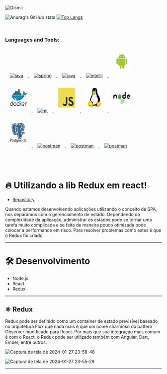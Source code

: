 
<div>


<p align="left"> <img src="https://komarev.com/ghpvc/?username=Gismii&label=Profile%20views&color=0e75b6&style=flat" alt="Gismii" /> </p>

  
  ![Anurag's GitHub stats](https://github-readme-stats.vercel.app/api?username=Gismii&show_icons=true&theme=highcontrast)
[![Top Langs](https://github-readme-stats.vercel.app/api/top-langs/?username=Gismii&layout=compact)](https://github.com/Gismii/github-readme-stats)

  </div>
  

  

 <div style="display: inline_block"><br>


 <h3 align="left">Languages and Tools:</h3>

<p align="left">
   <a href="https://www.java.com" target="_blank" rel="noreferrer">
    <img src="https://cdn.jsdelivr.net/gh/devicons/devicon/icons/java/java-original-wordmark.svg" alt="java" width="65" height="75" vspace="15" hspace="15"/>
  </a>
<a href="https://spring.io/" target="_blank" rel="noreferrer">
    <img src="https://cdn.jsdelivr.net/gh/devicons/devicon/icons/spring/spring-original-wordmark.svg" alt="spring" width="55" height="65" vspace="15" hspace="15"/>
  </a>
 <a href="https://www.java.com" target="_blank" rel="noreferrer">
    <img src="https://cdn.jsdelivr.net/gh/devicons/devicon/icons/php/php-original.svg" alt="java" width="65" height="75" vspace="15" hspace="15"/>
  </a>
   
  <a href="https://spring.io/" target="_blank" rel="noreferrer">
    <img src="https://cdn.jsdelivr.net/gh/devicons/devicon/icons/intellij/intellij-original-wordmark.svg" alt="intellij" width="85" height="95" vspace="15" hspace="15"/>
  </a>
  <a href="https://developer.android.com" target="_blank" rel="noreferrer">
    <img src="https://raw.githubusercontent.com/devicons/devicon/master/icons/android/android-original-wordmark.svg" alt="android" width="55" height="65" vspace="15" hspace="15"/>
  </a>
  <a href="https://www.docker.com/" target="_blank" rel="noreferrer">
    <img src="https://raw.githubusercontent.com/devicons/devicon/master/icons/docker/docker-original-wordmark.svg" alt="docker" width="55" height="65" vspace="15" hspace="15"/>
  </a>
  <a href="https://git-scm.com/" target="_blank" rel="noreferrer">
    <img src="https://www.vectorlogo.zone/logos/git-scm/git-scm-icon.svg" alt="git" width="55" height="65" vspace="15" hspace="15"/>
  </a>
 
  <a href="https://developer.mozilla.org/en-US/docs/Web/JavaScript" target="_blank" rel="noreferrer">
    <img src="https://raw.githubusercontent.com/devicons/devicon/master/icons/javascript/javascript-original.svg" alt="javascript" width="55" height="65" vspace="15" hspace="15"/>
  </a>
  <a href="https://www.linux.org/" target="_blank" rel="noreferrer">
    <img src="https://raw.githubusercontent.com/devicons/devicon/master/icons/linux/linux-original.svg" alt="linux" width="55" height="65" vspace="15" hspace="15"/>
  </a>
  <a href="https://nodejs.org" target="_blank" rel="noreferrer">
    <img src="https://raw.githubusercontent.com/devicons/devicon/master/icons/nodejs/nodejs-original-wordmark.svg" alt="nodejs" width="55" height="65" vspace="15" hspace="15"/>
  </a>
  <a href="https://www.postgresql.org" target="_blank" rel="noreferrer">
    <img src="https://raw.githubusercontent.com/devicons/devicon/master/icons/postgresql/postgresql-original-wordmark.svg" alt="postgresql" width="55" height="65" vspace="15" hspace="15"/>
  </a>
  <a href="https://postman.com" target="_blank" rel="noreferrer">
    <img src="https://www.vectorlogo.zone/logos/getpostman/getpostman-icon.svg" alt="postman" width="45" height="45" vspace="15" hspace="15"/>
            
  </a>

  <a href="https://postman.com" target="_blank" rel="noreferrer">
    <img src="https://cdn.jsdelivr.net/gh/devicons/devicon/icons/vscode/vscode-original-wordmark.svg" alt="postman" width="45" height="45" vspace="15" hspace="15"/>
            
  </a>
 
  <a href="https://postman.com" target="_blank" rel="noreferrer">
    <img src="https://cdn.jsdelivr.net/gh/devicons/devicon/icons/react/react-original-wordmark.svg" alt="postman" width="48" height="48" vspace="15" hspace="15"/>
            
  </a>

 
</p>
  
  
  </div>

<br />
<br />

# 🔥 Utilizando a lib Redux em react!

- [Repository](https://github.com/Gismii/React_Redux_userReducer)

Quando estamos desenvolvendo aplicações utilizando o conceito de SPA, nos deparamos com o gerenciamento de estado. Dependendo da complexidade da aplicação, administrar os estados pode se tornar uma tarefa muito complicada e se feita de maneira pouco otimizada pode colocar a performance em risco. Para resolver problemas como estes é que o Redux foi criado.

---

# 🛠️ Desenvolvimento

- Node.js
- React
- Redux

---

## ⚛️ Redux

Redux pode ser definido como um container de estado previsível baseado no arquitetura Flux que nada mais é que um nome charmoso do pattern Observer modificado para React. Por mais que sua integração mais comum é com o React, o Redux pode ser utilizado também com Angular, Dart, Ember, entre outros.

 ![Captura de tela de 2024-01-27 23-58-48](https://github.com/Gismii/Gismii/assets/97984496/c16fe904-247f-4a84-b318-dad8e084294d)


![Captura de tela de 2024-01-27 23-55-29](https://github.com/Gismii/Gismii/assets/97984496/43e52c8f-841d-4cb0-bbcd-a5e615bdcf74)

---

  
 
  


  



  
  

  

  



